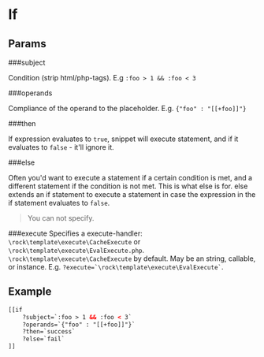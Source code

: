If
====================

Params
--------------------

###subject

Condition (strip html/php-tags). E.g `:foo > 1 && :foo < 3`

###operands

Compliance of the operand to the placeholder. E.g. `{"foo" : "[[+foo]]"}`

###then

If expression evaluates to `true`, snippet will execute statement, and if it evaluates to `false` - it'll ignore it.

###else

Often you'd want to execute a statement if a certain condition is met, and a different statement if the condition is not met. This is what else is for. else extends an if statement to execute a statement in case the expression in the if statement evaluates to `false`.

> You can not specify.

###execute
Specifies a execute-handler: `\rock\template\execute\CacheExecute` or `\rock\template\execute\EvalExecute.php`. `\rock\template\execute\CacheExecute` by default.
May be an string, callable, or instance. E.g. ``` ?execute=`\rock\template\execute\EvalExecute` ```.

Example
--------------------

```html
[[if
    ?subject=`:foo > 1 && :foo < 3`
    ?operands=`{"foo" : "[[+foo]]"}`
    ?then=`success`
    ?else=`fail`
]]
```